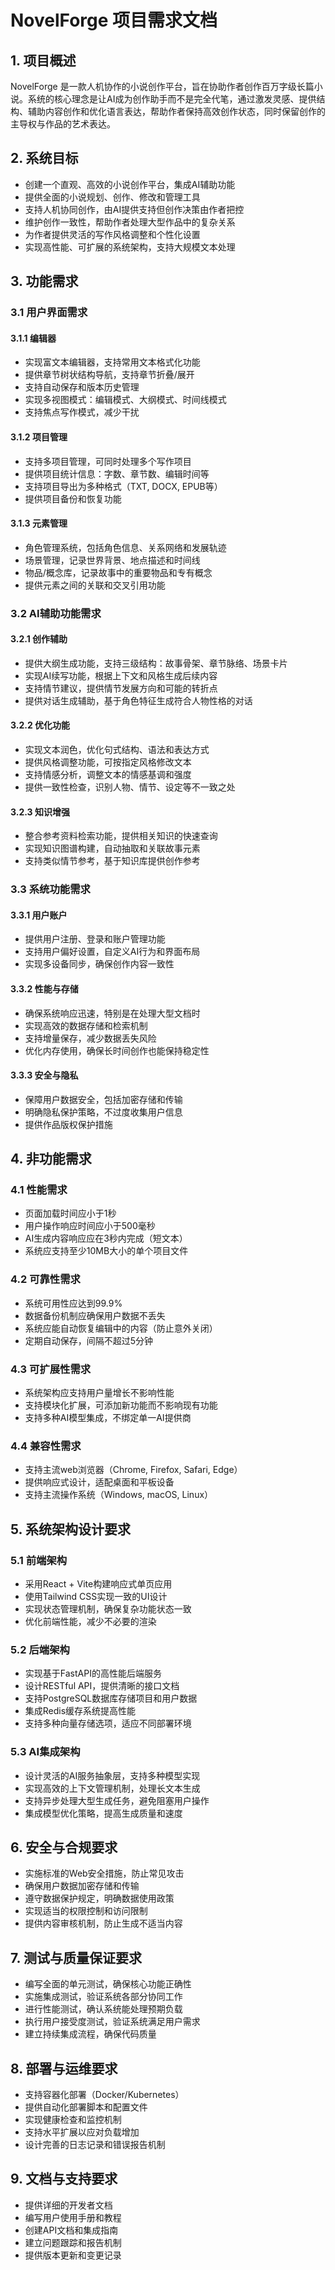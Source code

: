 # NovelForge 项目需求文档

## 1. 项目概述

NovelForge 是一款人机协作的小说创作平台，旨在协助作者创作百万字级长篇小说。系统的核心理念是让AI成为创作助手而不是完全代笔，通过激发灵感、提供结构、辅助内容创作和优化语言表达，帮助作者保持高效创作状态，同时保留创作的主导权与作品的艺术表达。

## 2. 系统目标

- 创建一个直观、高效的小说创作平台，集成AI辅助功能
- 提供全面的小说规划、创作、修改和管理工具
- 支持人机协同创作，由AI提供支持但创作决策由作者把控
- 维护创作一致性，帮助作者处理大型作品中的复杂关系
- 为作者提供灵活的写作风格调整和个性化设置
- 实现高性能、可扩展的系统架构，支持大规模文本处理

## 3. 功能需求

### 3.1 用户界面需求

#### 3.1.1 编辑器
- 实现富文本编辑器，支持常用文本格式化功能
- 提供章节树状结构导航，支持章节折叠/展开
- 支持自动保存和版本历史管理
- 实现多视图模式：编辑模式、大纲模式、时间线模式
- 支持焦点写作模式，减少干扰

#### 3.1.2 项目管理
- 支持多项目管理，可同时处理多个写作项目
- 提供项目统计信息：字数、章节数、编辑时间等
- 支持项目导出为多种格式（TXT, DOCX, EPUB等）
- 提供项目备份和恢复功能

#### 3.1.3 元素管理
- 角色管理系统，包括角色信息、关系网络和发展轨迹
- 场景管理，记录世界背景、地点描述和时间线
- 物品/概念库，记录故事中的重要物品和专有概念
- 提供元素之间的关联和交叉引用功能

### 3.2 AI辅助功能需求

#### 3.2.1 创作辅助
- 提供大纲生成功能，支持三级结构：故事骨架、章节脉络、场景卡片
- 实现AI续写功能，根据上下文和风格生成后续内容
- 支持情节建议，提供情节发展方向和可能的转折点
- 提供对话生成辅助，基于角色特征生成符合人物性格的对话

#### 3.2.2 优化功能
- 实现文本润色，优化句式结构、语法和表达方式
- 提供风格调整功能，可按指定风格修改文本
- 支持情感分析，调整文本的情感基调和强度
- 提供一致性检查，识别人物、情节、设定等不一致之处

#### 3.2.3 知识增强
- 整合参考资料检索功能，提供相关知识的快速查询
- 实现知识图谱构建，自动抽取和关联故事元素
- 支持类似情节参考，基于知识库提供创作参考

### 3.3 系统功能需求

#### 3.3.1 用户账户
- 提供用户注册、登录和账户管理功能
- 支持用户偏好设置，自定义AI行为和界面布局
- 实现多设备同步，确保创作内容一致性

#### 3.3.2 性能与存储
- 确保系统响应迅速，特别是在处理大型文档时
- 实现高效的数据存储和检索机制
- 支持增量保存，减少数据丢失风险
- 优化内存使用，确保长时间创作也能保持稳定性

#### 3.3.3 安全与隐私
- 保障用户数据安全，包括加密存储和传输
- 明确隐私保护策略，不过度收集用户信息
- 提供作品版权保护措施

## 4. 非功能需求

### 4.1 性能需求
- 页面加载时间应小于1秒
- 用户操作响应时间应小于500毫秒
- AI生成内容响应应在3秒内完成（短文本）
- 系统应支持至少10MB大小的单个项目文件

### 4.2 可靠性需求
- 系统可用性应达到99.9%
- 数据备份机制应确保用户数据不丢失
- 系统应能自动恢复编辑中的内容（防止意外关闭）
- 定期自动保存，间隔不超过5分钟

### 4.3 可扩展性需求
- 系统架构应支持用户量增长不影响性能
- 支持模块化扩展，可添加新功能而不影响现有功能
- 支持多种AI模型集成，不绑定单一AI提供商

### 4.4 兼容性需求
- 支持主流web浏览器（Chrome, Firefox, Safari, Edge）
- 提供响应式设计，适配桌面和平板设备
- 支持主流操作系统（Windows, macOS, Linux）

## 5. 系统架构设计要求

### 5.1 前端架构
- 采用React + Vite构建响应式单页应用
- 使用Tailwind CSS实现一致的UI设计
- 实现状态管理机制，确保复杂功能状态一致
- 优化前端性能，减少不必要的渲染

### 5.2 后端架构
- 实现基于FastAPI的高性能后端服务
- 设计RESTful API，提供清晰的接口文档
- 支持PostgreSQL数据库存储项目和用户数据
- 集成Redis缓存系统提高性能
- 支持多种向量存储选项，适应不同部署环境

### 5.3 AI集成架构
- 设计灵活的AI服务抽象层，支持多种模型实现
- 实现高效的上下文管理机制，处理长文本生成
- 支持异步处理大型生成任务，避免阻塞用户操作
- 集成模型优化策略，提高生成质量和速度

## 6. 安全与合规要求

- 实施标准的Web安全措施，防止常见攻击
- 确保用户数据加密存储和传输
- 遵守数据保护规定，明确数据使用政策
- 实现适当的权限控制和访问限制
- 提供内容审核机制，防止生成不适当内容

## 7. 测试与质量保证要求

- 编写全面的单元测试，确保核心功能正确性
- 实施集成测试，验证系统各部分协同工作
- 进行性能测试，确认系统能处理预期负载
- 执行用户接受度测试，验证系统满足用户需求
- 建立持续集成流程，确保代码质量

## 8. 部署与运维要求

- 支持容器化部署（Docker/Kubernetes）
- 提供自动化部署脚本和配置文件
- 实现健康检查和监控机制
- 支持水平扩展以应对负载增加
- 设计完善的日志记录和错误报告机制

## 9. 文档与支持要求

- 提供详细的开发者文档
- 编写用户使用手册和教程
- 创建API文档和集成指南
- 建立问题跟踪和报告机制
- 提供版本更新和变更记录
